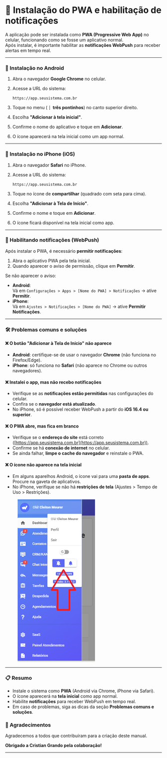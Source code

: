 # 📲 Instalação do PWA e habilitação de notificações

A aplicação pode ser instalada como **PWA (Progressive Web App)** no celular, funcionando como se fosse um aplicativo normal.\
Após instalar, é importante habilitar as **notificações WebPush** para receber alertas em tempo real.

***

### 🤖 Instalação no Android

1. Abra o navegador **Google Chrome** no celular.
2.  Acesse a URL do sistema:

    ```
    https://app.seusistema.com.br
    ```
3. Toque no menu (**⋮ três pontinhos**) no canto superior direito.
4. Escolha **"Adicionar à tela inicial"**.
5. Confirme o nome do aplicativo e toque em **Adicionar**.
6. O ícone aparecerá na tela inicial como um app normal.

***

### 🍏 Instalação no iPhone (iOS)

1. Abra o navegador **Safari** no iPhone.
2.  Acesse a URL do sistema:

    ```
    https://app.seusistema.com.br
    ```
3. Toque no ícone de **compartilhar** (quadrado com seta para cima).
4. Escolha **"Adicionar à Tela de Início"**.
5. Confirme o nome e toque em **Adicionar**.
6. O ícone ficará disponível na tela inicial como app.

***

### 🔔 Habilitando notificações (WebPush)

Após instalar o PWA, é necessário **permitir notificações**:

1. Abra o aplicativo PWA pela tela inicial.
2. Quando aparecer o aviso de permissão, clique em **Permitir**.

Se não aparecer o aviso:

* **Android**:\
  Vá em `Configurações > Apps > [Nome do PWA] > Notificações` → ative **Permitir**.
* **iPhone**:\
  Vá em `Ajustes > Notificações > [Nome do PWA]` → ative **Permitir Notificações**.

***

### 🛠️ Problemas comuns e soluções

#### ❌ O botão "Adicionar à Tela de Início" não aparece

* **Android**: certifique-se de usar o navegador **Chrome** (não funciona no Firefox/Edge).
* **iPhone**: só funciona no **Safari** (não aparece no Chrome ou outros navegadores).

#### ❌ Instalei o app, mas não recebo notificações

* Verifique se as **notificações estão permitidas** nas configurações do celular.
* Confira se o **navegador está atualizado**.
* No iPhone, só é possível receber WebPush a partir do **iOS 16.4 ou superior**.

#### ❌ O PWA abre, mas fica em branco

* Verifique se o **endereço do site** está correto ([https://app.seusistema.com.br](https://app.seusistema.com.br)).
* Confirme se há **conexão de internet** no celular.
* Se ainda falhar, **limpe o cache do navegador** e reinstale o PWA.

#### ❌ O ícone não aparece na tela inicial

* Em alguns aparelhos Android, o ícone vai para uma **pasta de apps**. Procure na gaveta de aplicativos.
* No iPhone, verifique se não há **restrições de tela** (Ajustes > Tempo de Uso > Restrições).

<figure><img src="../../.gitbook/assets/image (10) (1).png" alt=""><figcaption></figcaption></figure>

***

### 📋 Resumo

* Instale o sistema como **PWA** (Android via Chrome, iPhone via Safari).
* O ícone aparecerá na **tela inicial** como app normal.
* Habilite **notificações** para receber WebPush em tempo real.
* Em caso de problemas, siga as dicas da seção **Problemas comuns e soluções**.

### 🙏 Agradecimentos

Agradecemos a todos que contribuíram para a criação deste manual.

**Obrigado a Cristian Grando pela colaboração!**

***

